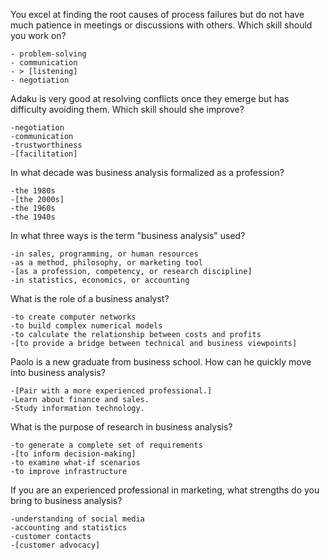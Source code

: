You excel at finding the root causes of process failures but do not have much patience in meetings or discussions with others. Which skill should you work on?

    - problem-solving
    - communication
    - > [listening]
    - negotiation




Adaku is very good at resolving conflicts once they emerge but has difficulty avoiding them. Which skill should she improve?

    -negotiation
    -communication
    -trustworthiness
    -[facilitation]


In what decade was business analysis formalized as a profession?

    -the 1980s
    -[the 2000s]
    -the 1960s
    -the 1940s




In what three ways is the term "business analysis" used?

    -in sales, programming, or human resources
    -as a method, philosophy, or marketing tool
    -[as a profession, competency, or research discipline]
    -in statistics, economics, or accounting





What is the role of a business analyst?

    -to create computer networks
    -to build complex numerical models
    -to calculate the relationship between costs and profits
    -[to provide a bridge between technical and business viewpoints]




Paolo is a new graduate from business school. How can he quickly move into business analysis?

    -[Pair with a more experienced professional.]
    -Learn about finance and sales.
    -Study information technology.





What is the purpose of research in business analysis?

    -to generate a complete set of requirements
    -[to inform decision-making]
    -to examine what-if scenarios
    -to improve infrastructure







If you are an experienced professional in marketing, what strengths do you bring to business analysis?

    -understanding of social media
    -accounting and statistics
    -customer contacts
    -[customer advocacy]
